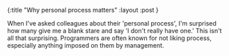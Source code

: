 {:title "Why personal process matters"
 :layout :post
}

When I've asked colleagues about their 'personal process', I'm surprised how many give me a blank stare
and say 'I don't really have one.' This isn't all that surprising. Programmers are often known for not
liking process, especially anything imposed on them by management.
